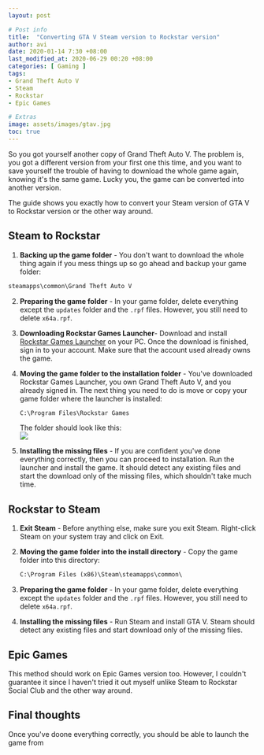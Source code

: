 ```yaml
---
layout: post

# Post info
title:  "Converting GTA V Steam version to Rockstar version"
author: avi
date: 2020-01-14 7:30 +08:00
last_modified_at: 2020-06-29 00:20 +08:00
categories: [ Gaming ]
tags:
- Grand Theft Auto V
- Steam
- Rockstar
- Epic Games

# Extras
image: assets/images/gtav.jpg
toc: true
---
```


So you got yourself another copy of Grand Theft Auto V. The problem is, you got a different version from your first one this time, and you want to save yourself the trouble of having to download the whole game again, knowing it's the same game. Lucky you, the game can be converted into another version.

The guide shows you exactly how to convert your Steam version of GTA V to Rockstar version or the other way around.

## Steam to Rockstar

1. **Backing up the game folder** - You don't want to download the whole thing again if you mess things up so go ahead and backup your game folder:
```cmd
steamapps\common\Grand Theft Auto V
```

2. **Preparing the game folder** - In your game folder, delete everything except the `updates` folder and the `.rpf` files.
    However, you still need to delete `x64a.rpf`.

3. **Downloading Rockstar Games Launcher**- Download and install <a href="https://socialclub.rockstargames.com/rockstar-games-launcher" target="blank">Rockstar Games Launcher</a> on your PC. Once the download is finished, sign in to your account. Make sure that the account used already owns the game.

4. **Moving the game folder to the installation folder** - You've downloaded Rockstar Games Launcher, you own Grand Theft Auto V, and you already signed in. The next thing you need to do is move or copy your game folder where the launcher is installed:
    ```cmd
    C:\Program Files\Rockstar Games
    ```
    The folder should look like this:<br>
    ![](https://i.imgur.com/y9ECbgl.png)

5. **Installing the missing files** - If you are confident you've done everything correctly, then you can proceed to installation. Run the launcher and install the game. It should detect any existing files and start the download only of the missing files, which shouldn't take much time.

## Rockstar to Steam

1. **Exit Steam** - Before anything else, make sure you exit Steam. Right-click Steam on your system tray and click on Exit.

2. **Moving the game folder into the install directory** - Copy the game folder into this directory:
    ```cmd
    C:\Program Files (x86)\Steam\steamapps\common\
    ```
3. **Preparing the game folder** - In your game folder, delete everything except the `updates` folder and the `.rpf` files. However, you still need to delete `x64a.rpf`.

4. **Installing the missing files** - Run Steam and install GTA V. Steam should detect any existing files and start download only of the missing files.

## Epic Games

This method should work on Epic Games version too. However, I couldn't guarantee it since I haven't tried it out myself unlike Steam to Rockstar Social Club and the other way around.

## Final thoughts
Once you've doone everything correctly, you should be able to launch the game from
